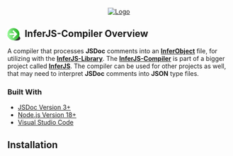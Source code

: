 <div id="top"></div>

<!-- PROJECT LOGO -->
<br />
<div align="center">
  <a href="https://github.com/Codevendor/inferjs">
    <img src="https://github.com/Codevendor/inferjs/blob/main/assets/images/inferjs-logo.png?raw=true" alt="Logo" height="183px" width="443px" />
  </a>
</div>

## <img height="28" width="29" src="https://github.com/Codevendor/inferjs-compiler/blob/main/assets/images/arrowright.png?raw=true" style="float:left;" />&nbsp;&nbsp;InferJS-Compiler Overview
A compiler that processes **JSDoc** comments into an [**InferObject**]() file, for utilizing with the [**InferJS-Library**](https://github.com/Codevendor/inferjs/tree/main/projects/inferjs-library). The [**InferJS-Compiler**](https://github.com/Codevendor/inferjs/tree/main/projects/inferjs-compiler) is part of a bigger project called [**InferJS**](https://github.com/Codevendor/inferjs/tree/main/projects/inferjs-library). The compiler can be used for other projects as well, that may need to interpret **JSDoc** comments into **JSON** type files.

### Built With
* [JSDoc Version 3+](https://jsdoc.app/)
* [Node.js Version 18+](https://nodejs.org/)
* [Visual Studio Code](https://code.visualstudio.com/)

## Installation


